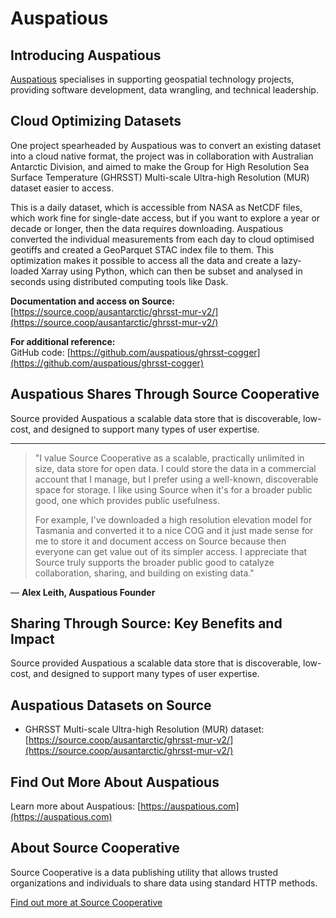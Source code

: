 # Auspatious

## Introducing Auspatious

[Auspatious](https://auspatious.com) specialises in supporting geospatial technology projects, providing software development, data wrangling, and technical leadership.

## Cloud Optimizing Datasets

One project spearheaded by Auspatious was to convert an existing dataset into a cloud native format, the project was in collaboration with Australian Antarctic Division, and aimed to make the Group for High Resolution Sea Surface Temperature (GHRSST) Multi-scale Ultra-high Resolution (MUR) dataset easier to access.

This is a daily dataset, which is accessible from NASA as NetCDF files, which work fine for single-date access, but if you want to explore a year or decade or longer, then the data requires downloading. Auspatious converted the individual measurements from each day to cloud optimised geotiffs and created a GeoParquet STAC index file to them. This optimization makes it possible to access all the data and create a lazy-loaded Xarray using Python, which can then be subset and analysed in seconds using distributed computing tools like Dask.

**Documentation and access on Source:** [https://source.coop/ausantarctic/ghrsst-mur-v2/](https://source.coop/ausantarctic/ghrsst-mur-v2/)

**For additional reference:**  
GitHub code: [https://github.com/auspatious/ghrsst-cogger](https://github.com/auspatious/ghrsst-cogger)

## Auspatious Shares Through Source Cooperative

Source provided Auspatious a scalable data store that is discoverable, low-cost, and designed to support many types of user expertise.

---

> "I value Source Cooperative as a scalable, practically unlimited in size, data store for open data. I could store the data in a commercial account that I manage, but I prefer using a well-known, discoverable space for storage. I like using Source when it's for a broader public good, one which provides public usefulness.
>
> For example, I've downloaded a high resolution elevation model for Tasmania and converted it to a nice COG and it just made sense for me to store it and document access on Source because then everyone can get value out of its simpler access. I appreciate that Source truly supports the broader public good to catalyze collaboration, sharing, and building on existing data."

&mdash; **Alex Leith, Auspatious Founder**

## Sharing Through Source: Key Benefits and Impact

Source provided Auspatious a scalable data store that is discoverable, low-cost, and designed to support many types of user expertise.

## Auspatious Datasets on Source

- GHRSST Multi-scale Ultra-high Resolution (MUR) dataset: [https://source.coop/ausantarctic/ghrsst-mur-v2/](https://source.coop/ausantarctic/ghrsst-mur-v2/)

## Find Out More About Auspatious

Learn more about Auspatious: [https://auspatious.com](https://auspatious.com)

## About Source Cooperative

Source Cooperative is a data publishing utility that allows trusted organizations and individuals to share data using standard HTTP methods.

[Find out more at Source Cooperative](https://source.coop/)
